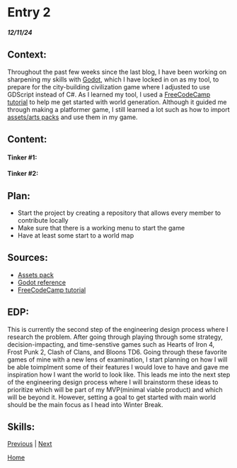 # Entry 2
##### 12/11/24

## **Context**:
Throughout the past few weeks since the last blog, I have been working on sharpening my skills with [Godot](https://godotengine.org/), which I have locked in on as my tool, to prepare for the city-building civilization game where I adjusted to use GDScript instead of C#. As I learned my tool, I used a [FreeCodeCamp tutorial](https://www.youtube.com/watch?v=S8lMTwSRoRg&t=2496s) to help me get started with world generation. Although it guided me through making a platformer game, I still learned a lot such as how to import [assets/arts packs](https://ansimuz.itch.io/sunny-land-pixel-game-art) and use them in my game.

## **Content**:

#### **Tinker #1**:



#### **Tinker #2**:



## **Plan**:
* Start the project by creating a repository that allows every member to contribute locally
* Make sure that there is a working menu to start the game
* Have at least some start to a world map


## **Sources**:

* [Assets pack](https://ansimuz.itch.io/sunny-land-pixel-game-art)
* [Godot reference](https://docs.godotengine.org/en/stable/tutorials/scripting/gdscript/gdscript_basics.html)
* [FreeCodeCamp tutorial](https://www.youtube.com/watch?v=S8lMTwSRoRg&t=2496s)

## **EDP**:

This is currently the second step of the engineering design process where I research the problem. After going through playing through some strategy, decision-impacting, and time-senstive games such as Hearts of Iron 4, Frost Punk 2, Clash of Clans, and Bloons TD6. Going through these favorite games of mine with a new lens of examination, I start planning on how I will be able toimplment some of their features I would love to have and gave me inspiration how I want the world to look like. This leads me into the next step of the engineering design process where I will brainstorm these ideas to prioritize which will be part of my MVP(minimal viable product) and which will be beyond it. However, setting a goal to get started with main world should be the main focus as I head into Winter Break.


## **Skills**:




[Previous](entry01.md) | [Next](entry03.md)

[Home](../README.md)
